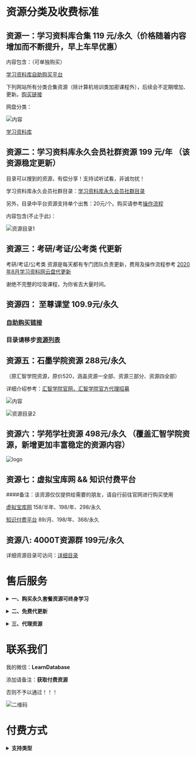


# 资源分类及收费标准



## 资源一：学习资料库合集 119 元/永久（价格随着内容增加而不断提升，早上车早优惠）

内容包含：（可单独购买）

[学习资料库自助购买平台](http://note.youdao.com/s/9G0sPeMo)

下列网站所有分类合集资源（除计算机培训类加密课程外），后续会不定期增加、更新。[购买链接](http://faka-pd.songqingbo.cn/buy/9 "购买链接")

网盘分类：

![内容](./img/tcp05.jpg)

[学习资料库](http://faka-pd.songqingbo.cn/ "学习资料库")

## 资源二：学习资料库永久会员社群资源 199 元/年 （该资源稳定更新）

目录可以搜到的资源，有偿分享！支持试听试看，非诚勿扰！

学习资料库永久会员社群目录：[学习资料库永久会员社群目录](https://note.youdao.com/ynoteshare1/index.html?id=a01f8f5fea136c7afe61708c2e0638a6&type=note)

另外，目录中平台资源支持单个出售：20元/个。购买请参考[操作流程](https://shimo.im/docs/9UBe8LqvkxwMAwSq/read)

内容包含(不止于此)：

![资源目录1](./img/tc01.png) 


## 资源三：考研/考证/公考类 代更新

考研/考证/公考类 资源是每天都有专门团队负责更新，费用及操作流程参考 [2020年8月学习资料网云盘代更新](https://shimo.im/docs/pG0SAxiSvb8ofE7O/)

谢绝不完整的垃圾课程，为你省去大量时间。

## 资源四： 至尊课堂  109.9元/永久 


### [自助购买链接](http://faka-pd.songqingbo.cn/buy/10)

### 目录请移步[资源列表](./list/至尊课堂资源目录.md)


## 资源五：石墨学院资源 288元/永久 
（原汇智学院资源，原价520，涵盖资源一全部、资源三部分、资源四全部）

详细介绍参考：[汇智学院官网，汇智学院官方代理招募](https://shimo.im/docs/hrG8QYQHPtTCjJYR/read)

![内容](./img/tc04.png)

![资源目录2](./img/1.jpg)



## 资源六：学苑学社资源 498元/永久 （覆盖汇智学院资源，新增更加丰富稳定的资源内容）


![logo](./img/学苑学社.jpg)


## 资源七：虚拟宝库网 && 知识付费平台

####备注：该资源仅仅提供给需要的朋友，请自行前往官网进行购买使用

[虚拟宝库网](http://www.xunibaoku.com) 158/半年、198/年、298/永久

[知识付费平台](http://www.lifei.vip)  89/月、198/年、368/永久


## 资源八: 4000T资源群 199元/永久

详细资源目录可访问：[详细目录](http://47.105.148.35/app/381447/endpoint/30)


# 售后服务

<b><details><summary>一、购买永久套餐资源可终身学习</summary></b>

不管你是学生，还是工作党

不管你是自用，还是兼职赚钱

资料团都是一个不错的选择。

一次加入，所有资料永久免费使用，持续更新。

资料团目前所有加密渠道，课程渠道，书籍渠道都已恢复完善，欢迎你的加入

</details>

<b><details><summary>二、免费代更新</summary></b>

所有资源都有专业团队负责整理更新，可放心使用。

</details>

<b><details><summary>三、代理资源</summary></b>

汇智学院资源允许自行使用，也可以有偿出售给他人，价格你定，收入全归你。

</details>


# 联系我们

我的微信：**LearnDatabase**

添加请备注：**获取付费资源**

否则不予以通过！！！

![二维码](./img/wx_qrcode.jpg)


# 付费方式

<b><details><summary>支持类型</summary></b>



- 1. 微信支付

> 添加管理员好友转账
> 微信扫下面收款码进行微信支付（支持信用卡）

![收款码](./img/学习资料库-微信支付.png)


- 2. 支付宝支付（支持信用卡、花呗）

> 支付宝扫下面收款码付款，会有不定期优惠活动

![收款码](./img/学习资料库-支付宝（商家版）.jpg)

</details>